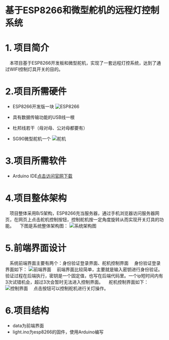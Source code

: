 # 基于ESP8266和微型舵机的远程灯控制系统
# 1. 项目简介
&ensp;&ensp;本项目基于ESP8266开发板和微型舵机，实现了一套远程灯控系统，达到了通过WIFI控制灯具开关的目的。
# 2.项目所需硬件
 - ESP8266开发版一块
 ![ESP8266](https://img-blog.csdnimg.cn/42c0dbd071e6491da620b55ed6a3d410.png#pic_center)

 - 具有数据传输功能的USB线一根
 - 杜邦线若干（母对母、公对母都要有）
 - SG90微型舵机一个
 ![舵机](https://img-blog.csdnimg.cn/4c9a3313b72a4d629cc0ea42a6f11d23.png#pic_center)

# 3.项目所需软件
- Arduino IDE[点击访问官网下载](https://www.arduino.cc/en/software)
# 4.项目整体架构
 &ensp;&ensp;项目整体采用B/S架构，ESP8266充当服务器，通过手机浏览器访问服务器网页，在网页上点击舵机控制按钮，控制舵机按一定角度旋转从而实现开关灯具的功能。
 &ensp;&ensp;下图是系统整体架构图：
  ![系统架构图](https://img-blog.csdnimg.cn/70a69554a9eb4419a7fce015af458f76.png#pic_center)
# 5.前端界面设计
 &ensp;&ensp;系统前端界面主要有两个：身份验证登录界面、舵机控制界面
 &ensp;&ensp;身份验证登录界面如下：
![前端界面](https://img-blog.csdnimg.cn/88a6eac2ef994733b4e833d86f0ad3f1.png#pic_center)
 &ensp;&ensp;前端界面比较简单，主要就是输入密钥进行身份验证。验证过程在后端执行，密钥是一个固定值，也写在后端代码里。一个ip短时间内有3次试错机会，超过3次会暂时无法进入控制界面。
 &ensp;&ensp;舵机控制界面如下：
 ![控制界面](https://img-blog.csdnimg.cn/fbd32e69d6d4452a96e92d13271a81ef.png#pic_center)
&ensp;&ensp;点击按钮可以控制舵机进行关灯操作。
# 6.项目结构
- data为前端界面
- light.ino为esp8266的固件，使用Arduino编写


